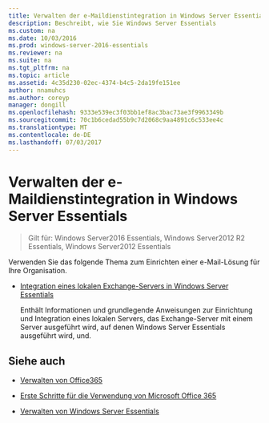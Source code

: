 ```yaml
---
title: Verwalten der e-Maildienstintegration in Windows Server Essentials
description: Beschreibt, wie Sie Windows Server Essentials
ms.custom: na
ms.date: 10/03/2016
ms.prod: windows-server-2016-essentials
ms.reviewer: na
ms.suite: na
ms.tgt_pltfrm: na
ms.topic: article
ms.assetid: 4c35d230-02ec-4374-b4c5-2da19fe151ee
author: nnamuhcs
ms.author: coreyp
manager: dongill
ms.openlocfilehash: 9333e539ec3f03bb1ef8ac3bac73ae3f9963349b
ms.sourcegitcommit: 70c1b6cedad55b9c7d2068c9aa4891c6c533ee4c
ms.translationtype: MT
ms.contentlocale: de-DE
ms.lasthandoff: 07/03/2017
---
```

# <a name="manage-email-service-integration-in-windows-server-essentials"></a>Verwalten der e-Maildienstintegration in Windows Server Essentials

>Gilt für: Windows Server2016 Essentials, Windows Server2012 R2 Essentials, Windows Server2012 Essentials

Verwenden Sie das folgende Thema zum Einrichten einer e-Mail-Lösung für Ihre Organisation.  
  
-   [Integration eines lokalen Exchange-Servers in Windows Server Essentials](Integrate-an-On-Premises-Exchange-Server-with-Windows-Server-Essentials.md)  
  
     Enthält Informationen und grundlegende Anweisungen zur Einrichtung und Integration eines lokalen Servers, das Exchange-Server mit einem Server ausgeführt wird, auf denen Windows Server Essentials ausgeführt wird, und.  
  
## <a name="see-also"></a>Siehe auch  
  
-   [Verwalten von Office365](Manage-Office-365-in-Windows-Server-Essentials.md)  
  
-   [Erste Schritte für die Verwendung von Microsoft Office 365](../use/Quick-Start-Guide-to-Using-Microsoft-Office-365-with-Windows-Server-Essentials.md)  
  
-   [Verwalten von Windows Server Essentials](Manage-Windows-Server-Essentials.md)